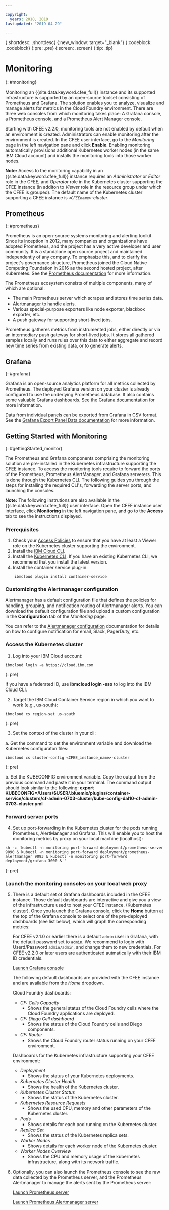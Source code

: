 ```yaml
---

copyright:
  years: 2018, 2019
lastupdated: "2019-04-29"

---
```


{:shortdesc: .shortdesc}
{:new_window: target="_blank"}
{:codeblock: .codeblock}
{:pre: .pre}
{:screen: .screen}
{:tip: .tip}

# Monitoring 
{: #monitoring}

Monitoring an {{site.data.keyword.cfee_full}} instance and its supported infrastructure is supported by an open-source toolset consisting of Prometheus and Grafana.  The solution enables you to analyze, visualize and manage alerts for metrics in the Cloud Foundry environment.  There are three web consoles from which monitoring takes place: A Grafana console, a Prometheus console, and a Prometheus Alert Manager console.

Starting with CFEE v2.2.0, monitoring tools are not enabled by default when an environment is created.  Administrators can enable monitoring after the environment is created.  In the CFEE user interface, go to the _Monitoring_ page in the left navigation pane and click **Enable**. Enabling monitoring automatically provisions additional Kubernetes worker nodes (in the same IBM Cloud account) and installs the monitoring tools into those worker nodes.

**Note:** Access to the monitoring capability in an {{site.data.keyword.cfee_full}} instance requires an _Administrator_ or _Editor_ role in the CFEE, and _Operator_ role in the Kubernetes cluster supporting the CFEE instance (in additon to _Viewer_ role in the resource group under which the CFEE is grouped).  The default name of the Kubernetes cluster supporting a CFEE instance is _`<CFEEname>`-cluster_. 

## Prometheus
{: #prometheus}

Prometheus is an open-source systems monitoring and alerting toolkit. Since its inception in 2012, many companies and organizations have adopted Prometheus, and the project has a very active developer and user community. 
It is a standalone open source project and maintained independently of any company. To emphasize this, and to clarify the project's governance structure, Prometheus joined the Cloud Native Computing Foundation in 2016 as the second hosted project, after Kubernetes. See the [Prometheus documentation](https://prometheus.io/docs/introduction/overview/) for more information.

The Prometheus ecosystem consists of multiple components, many of which are optional:

* The main Prometheus server which scrapes and stores time series data.</li>
* [Alertmanager](https://prometheus.io/docs/alerting/alertmanager/) to handle alerts.</li>
* Various special-purpose exporters like node exporter, blackbox exporter, etc.</li>
* A push gateway for supporting short-lived jobs.</li>

Prometheus gatheres metrics from instrumented jobs, either directly or via an intermediary push gateway for short-lived jobs. It stores all gathered samples locally and runs rules over this data to either aggregate and record new time series from existing data, or to generate alerts. 

## Grafana
{: #grafana}

Grafana is an open-source analytics platform for all metrics collected by Prometheus. The deployed Grafana version on your cluster is already configured to use the underlying Prometheus database. It also contains some valuable Grafana dashboards.  See the [Grafana documentation](http://docs.grafana.org/guides/getting_started/) for more information.

Data from individual panels can be exported from Grafana in CSV format. See the [Grafana Export Panel Data documentation](https://grafana.com/docs/reference/sharing/#export-panel-data) for more information.

## Getting Started with Monitoring
{: #gettingStarted_monitor}

The Prometheus and Grafana components comprising the monitoring solution are pre-installed in the Kubernetes infrastructure supporting the CFEE instance.  To access the monitoring tools require to forward the ports of the Prometheus, Prometheus AlertManager, and Grafana serverers.  This is done through the Kubernetes CLI. 
The following guides you through the steps for installing the required CLI's, forwarding the server ports, and launching the consoles.

**Note:** The following instrutions are also available in the {{site.data.keyword.cfee_full}} user interface.  Open the CFEE instance user interface, click **Monitoring** in the left navigation pane, and go to the **Access** tab to see the instructions displayed.

### Prerequisites

1. Check your [Access Policies](https://cloud.ibm.com/iam/#/users) to ensure that you have at least a Viewer role on the Kubernetes cluster supporting the environment.
2. Install the [IBM Cloud CLI](https://cloud.ibm.com/docs/cli/reference/ibmcloud/download_cli.html#install_use).
3. Install the [Kubernetes CLI](https://kubernetes.io/docs/tasks/tools/install-kubectl/).  If you have an existing Kubernetes CLI, we recommend that you install the latest version.
4. Install the container service plug-in:
```
    ibmcloud plugin install container-service
```
 
### Customizing the Alertmanager configuration

Alertmanager has a default configuration file that defines the policies for handling, grouping, and notification routing of Alertmanager alerts. You can download the default configuration file and upload a custom configuration in the **Configuration** tab of the _Monitoring_ page.

You can refer to the [Alertmanager configuration](https://prometheus.io/docs/alerting/configuration/) documentation for details on how to configure notification for email, Slack, PagerDuty, etc.
 
### Access the Kubernetes cluster

1. Log into your IBM Cloud account:

  ```
  ibmcloud login -a https://cloud.ibm.com
  ```
  {: pre}
  
  If you have a federated ID, use __ibmcloud login -sso__ to log into the IBM Cloud CLI.

2. Target the IBM Cloud Container Service region in which you want to work (e.g., us-south):

  ```
  ibmcloud cs region-set us-south
  ```
  {: pre}
    
3. Set the context of the cluster in your cli: 

  a. Get the command to set the environment variable and download the Kubernetes configuraton files:

  ```
  ibmcloud cs cluster-config <CFEE_instance_name>-cluster
  ```
  {: pre}
    
  b. Set the KUBECONFIG environment variable. Copy the output from the previous command and paste it in your terminal. The command output should look similar to the following:
  __export KUBECONFIG=/Users/$USER/.bluemix/plugins/container-service/clusters/cf-admin-0703-cluster/kube-config-dal10-cf-admin-0703-cluster.yml__

### Forward server ports
4. Set up port-forwarding in the Kubernetes cluster for the pods running Prometheus, AlertManager and Grafana. This will enable you to host the monitoring metrics by proxy on your local machine (localhost):

  ```
  sh -c 'kubectl -n monitoring port-forward deployment/prometheus-server 9090 & kubectl -n monitoring port-forward deployment/prometheus-alertmanager 9093 & kubectl -n monitoring port-forward deployment/grafana 3000 &''
  ```
  {: pre}
  
### Launch the monitoring consoles on your local web proxy

5. There is a default set of Grafana dashboards included in the CFEE instance. Those default dashboards are interactive and give you a view of the infrastructure used to host your CFEE instance. (Kubernetes cluster). Once you launch the Grafana console, click the **Home** button at the top of the Grafana console to select one of the pre-deployed dashboards (see list below), which will graph the corresponding metrics:

   For CFEE v2.1.0 or earlier there is a default `admin` user in Grafana, with the default password set to `admin`. We recommend to login with Userd/Password `admin/admin`, and change them to new credentials.  For CFEE v2.2.0 or later users are authenticated autmatically with their IBM ID credentials.

     [Launch Grafana console](https://localhost:3000)

   The following default dashboards are provided with the CFEE instance and are available from the _Home_ dropdown.

    Cloud Foundry dashboards:
   - _CF: Cells Capacity_ 
        - Shows the general status of the Cloud Foundry cells where the Cloud Foundry applications are deployed.
   - _CF: Diego Cell dashboard_ 
        - Shows the status of the Cloud Foundry cells and Diego components.
   - _CF: Router_ 
        - Shows the Cloud Foundry router status running on your CFEE environment.
  
   Dashboards for the Kubernetes infrastructure supporting your CFEE environment:
   - _Deployment_ 
        - Shows the status of your Kubernetes deployments.
   - _Kubernetes Cluster Health_ 
        - Shows the health of the Kubernetes cluster.
   - _Kubernetes Cluster Status_ 
        - Shows the status of the Kubernetes cluster.
   - _Kubernetes Resource Requests_ 
        - Shows the used CPU, memory and other parameters of the Kubernetes cluster.
   - _Pods_ 
        - Shows details for each pod running on the Kubernetes cluster.
   - _Replica Set_ 
        - Shows the status of the Kubernetes replica sets.       
   - _Worker Nodes_ 
        - Shows details for each worker node of the Kubernetes cluster.
   - _Worker Nodes Overview_ 
        - Shows the CPU and memory usage of the kubernetes infrastructure, along with its network traffic.
        
6. Optionally, you can also launch the Prometheus console to see the raw data collected by the Prometheus server, and the Prometheus Alertmanager to manage the alerts sent by the Prometheus server:

     [Launch Prometheus server](https://localhost:9090)

     [Launch Prometheus Alertmanager server](https://localhost:9093)

